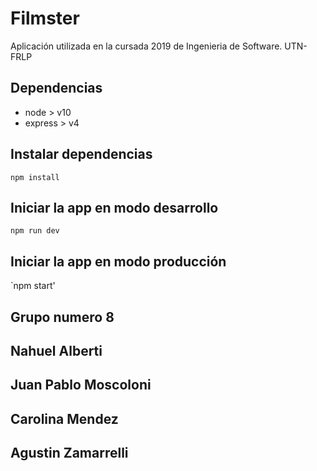 # Filmster

Aplicación utilizada en la cursada 2019 de Ingenieria de Software. UTN-FRLP

## Dependencias

 - node > v10
 - express > v4

## Instalar dependencias

`npm install`

## Iniciar la app en modo desarrollo

`npm run dev`

## Iniciar la app en modo producción

`npm start'
## Grupo numero 8 
## Nahuel Alberti
## Juan Pablo Moscoloni
## Carolina Mendez
## Agustin Zamarrelli 

